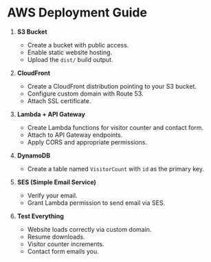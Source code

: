 # AWS Deployment Guide

1. **S3 Bucket**
   - Create a bucket with public access.
   - Enable static website hosting.
   - Upload the `dist/` build output.

2. **CloudFront**
   - Create a CloudFront distribution pointing to your S3 bucket.
   - Configure custom domain with Route 53.
   - Attach SSL certificate.

3. **Lambda + API Gateway**
   - Create Lambda functions for visitor counter and contact form.
   - Attach to API Gateway endpoints.
   - Apply CORS and appropriate permissions.

4. **DynamoDB**
   - Create a table named `VisitorCount` with `id` as the primary key.

5. **SES (Simple Email Service)**
   - Verify your email.
   - Grant Lambda permission to send email via SES.

6. **Test Everything**
   - Website loads correctly via custom domain.
   - Resume downloads.
   - Visitor counter increments.
   - Contact form emails you.
